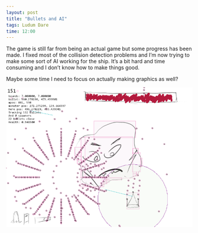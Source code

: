 ```yaml
---
layout: post
title: "Bullets and AI"
tags: Ludum Dare
time: 12:00
---
```


The game is still far from being an actual game but some progress has been made. I fixed most of the collision detection problems and I’m now trying to make some sort of AI working for the ship. It’s a bit hard and time consuming and I don’t know how to make things good.

Maybe some time I need to focus on actually making graphics as well?

![](/images/ld33/bullets_ai.png)

